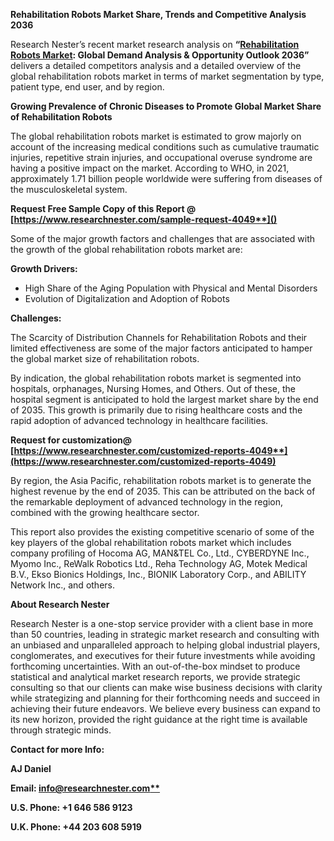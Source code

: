 ﻿**Rehabilitation Robots Market Share, Trends and Competitive Analysis 2036**

Research Nester’s recent market research analysis on **“[Rehabilitation Robots Market](https://www.researchnester.com/reports/rehabilitation-robots-market/4049): Global Demand Analysis & Opportunity Outlook 2036”** delivers a detailed competitors analysis and a detailed overview of the global rehabilitation robots market in terms of market segmentation by type, patient type, end user, and by region. 

**Growing Prevalence of Chronic Diseases to Promote Global Market Share of Rehabilitation Robots** 

The global rehabilitation robots market is estimated to grow majorly on account of the increasing medical conditions such as cumulative traumatic injuries, repetitive strain injuries, and occupational overuse syndrome are having a positive impact on the market. According to WHO, in 2021, approximately 1.71 billion people worldwide were suffering from diseases of the musculoskeletal system.

<a name="_hlk168911023"></a><a name="_hlk168911453"></a>**Request Free Sample Copy of this Report @ [https://www.researchnester.com/sample-request-4049**]()**

Some of the major growth factors and challenges that are associated with the growth of the global rehabilitation robots market are:

**Growth Drivers:**

- High Share of the Aging Population with Physical and Mental Disorders
- Evolution of Digitalization and Adoption of Robots

**Challenges:**

The Scarcity of Distribution Channels for Rehabilitation Robots and their limited effectiveness are some of the major factors anticipated to hamper the global market size of rehabilitation robots.

By indication, the global rehabilitation robots market is segmented into hospitals, orphanages, Nursing Homes, and Others. Out of these, the hospital segment is anticipated to hold the largest market share by the end of 2035. This growth is primarily due to rising healthcare costs and the rapid adoption of advanced technology in healthcare facilities.

**Request for customization@ [https://www.researchnester.com/customized-reports-4049**](https://www.researchnester.com/customized-reports-4049)**

By region, the Asia Pacific, rehabilitation robots market is to generate the highest revenue by the end of 2035. This can be attributed on the back of the remarkable deployment of advanced technology in the region, combined with the growing healthcare sector. 

This report also provides the existing competitive scenario of some of the key players of the global rehabilitation robots market which includes company profiling of Hocoma AG, MAN&TEL Co., Ltd., CYBERDYNE Inc., Myomo Inc., ReWalk Robotics Ltd., Reha Technology AG, Motek Medical B.V., Ekso Bionics Holdings, Inc., BIONIK Laboratory Corp., and ABILITY Network Inc., and others.      

<a name="_hlk168910495"></a>**About Research Nester**

Research Nester is a one-stop service provider with a client base in more than 50 countries, leading in strategic market research and consulting with an unbiased and unparalleled approach to helping global industrial players, conglomerates, and executives for their future investments while avoiding forthcoming uncertainties. With an out-of-the-box mindset to produce statistical and analytical market research reports, we provide strategic consulting so that our clients can make wise business decisions with clarity while strategizing and planning for their forthcoming needs and succeed in achieving their future endeavors. We believe every business can expand to its new horizon, provided the right guidance at the right time is available through strategic minds.

**Contact for more Info:**

**AJ Daniel**

**Email: [info@researchnester.com**](mailto:info@researchnester.com)**

**U.S. Phone: +1 646 586 9123** 

**U.K. Phone: +44 203 608 5919**
